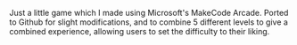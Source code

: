 Just a little game which I made using Microsoft's MakeCode Arcade. Ported to Github for slight modifications, and to combine 5 different levels to give a combined experience, allowing users to set the difficulty to their liking.
